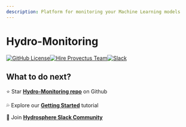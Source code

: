 ```yaml
---
description: Platform for monitoring your Machine Learning models
---
```


# Hydro-Monitoring

[​![GitHub License](https://img.shields.io/badge/license-Apache2-green.svg?style=for-the-badge)​](https://github.com/Hydrospheredata/hydro-monitoring/blob/master/LICENSE)[![Hire Provectus Team](https://img.shields.io/badge/-Hydrosphere.io-blue?label&style=for-the-badge)](https://hydrosphere.io)[![Slack](https://img.shields.io/badge/Slack-4A154B?style=for-the-badge&logo=slack&logoColor=white)](https://hydrospheredata.slack.com/join/shared_invite/zt-tt4j24xj-TpnI_D2aJDBHIbA~EmPSlQ#/shared-invite/email)


## What to do next?

⭐️ Star [**Hydro-Monitoring repo**](https://github.com/Hydrospheredata/hydro-monitoring) on Github

💦 Explore our [**Getting Started**](quickstart/getting-started.md) tutorial

🥳 Join [**Hydrosphere Slack Community**](https://hydrospheredata.slack.com/join/shared_invite/zt-tt4j24xj-TpnI_D2aJDBHIbA~EmPSlQ#/shared-invite/email)
